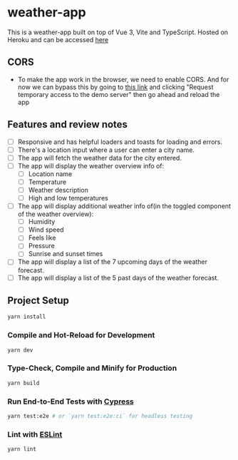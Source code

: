 # weather-app

This is a weather-app built on top of Vue 3, Vite and TypeScript. Hosted on Heroku and can be accessed [here](https://too-collins-weather-app.herokuapp.com/)

## CORS
- To make the app work in the browser, we need to enable CORS. And for now we can bypass this by going to [this link](https://cors-anywhere.herokuapp.com/corsdemo) and clicking "Request temporary access to the demo server" then go ahead and reload the app 

## Features and review notes
- [ ] Responsive and has helpful loaders and toasts for loading and errors.
- [ ] There's a location input where a user can enter a city name.
- [ ] The app will fetch the weather data for the city entered.
- [ ] The app will display the weather overview info of:
  - [ ] Location name
  - [ ] Temperature
  - [ ] Weather description
  - [ ] High and low temperatures
- [ ] The app will display additional weather info of(in the toggled component of the weather overview):
  - [ ] Humidity
  - [ ] Wind speed
  - [ ] Feels like
  - [ ] Pressure
  - [ ] Sunrise and sunset times
- [ ] The app will display a list of the 7 upcoming days of the weather forecast.
- [ ] The app will display a list of the 5 past days of the weather forecast.

## Project Setup

```sh
yarn install
```

### Compile and Hot-Reload for Development

```sh
yarn dev
```

### Type-Check, Compile and Minify for Production

```sh
yarn build
```

### Run End-to-End Tests with [Cypress](https://www.cypress.io/)

```sh
yarn test:e2e # or `yarn test:e2e:ci` for headless testing
```

### Lint with [ESLint](https://eslint.org/)

```sh
yarn lint
```
